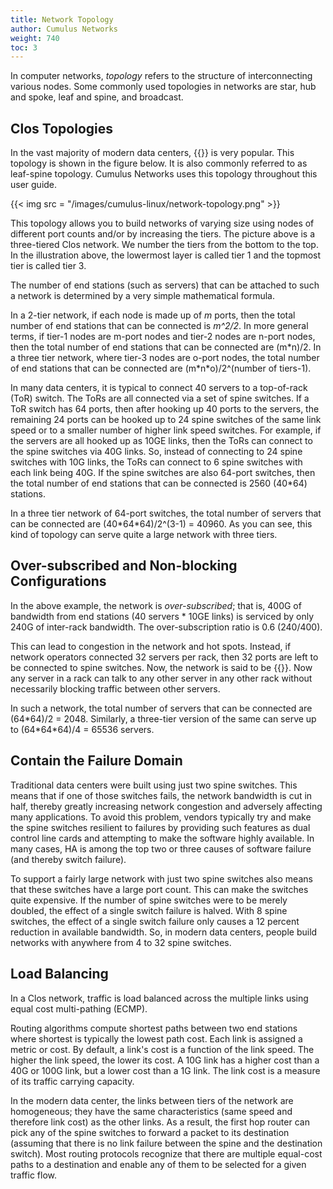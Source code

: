 ```yaml
---
title: Network Topology
author: Cumulus Networks
weight: 740
toc: 3
---
```

In computer networks, *topology* refers to the structure of interconnecting various nodes. Some commonly used topologies in networks are star, hub and spoke, leaf and spine, and broadcast.

## Clos Topologies

In the vast majority of modern data centers, {{<exlink url="http://en.wikipedia.org/wiki/Clos_network" text="Clos or fat tree topology">}} is very popular. This topology is shown in the figure below. It is also commonly referred to as leaf-spine topology. Cumulus Networks uses this topology throughout this user guide.

{{< img src = "/images/cumulus-linux/network-topology.png" >}}

This topology allows you to build networks of varying size using nodes of different port counts and/or by increasing the tiers. The picture above is a three-tiered Clos network. We number the tiers from the bottom to the top. In the illustration above, the lowermost layer is called tier 1 and the topmost tier is called tier 3.

The number of end stations (such as servers) that can be attached to such a network is determined by a very simple mathematical formula.

In a 2-tier network, if each node is made up of *m* ports, then the total number of end stations that can be connected is *m^2/2*. In more general terms, if tier-1 nodes are m-port nodes and tier-2 nodes are n-port nodes, then the total number of end stations that can be connected are (m\*n)/2. In a three tier network, where tier-3 nodes are o-port nodes, the total number of end stations that can be connected are (m\*n\*o)/2^(number of tiers-1).

In many data centers, it is typical to connect 40 servers to a top-of-rack (ToR) switch. The ToRs are all connected via a set of spine switches. If a ToR switch has 64 ports, then after hooking up 40 ports to the servers, the remaining 24 ports can be hooked up to 24 spine switches of the same link speed or to a smaller number of higher link speed switches. For example, if the servers are all hooked up as 10GE links, then the ToRs can connect to the spine switches via 40G links. So, instead of connecting to 24 spine switches with 10G links, the ToRs can connect to 6 spine switches with each link being 40G. If the spine switches are also 64-port switches, then the total number of end stations that can be connected is 2560 (40\*64) stations.

In a three tier network of 64-port switches, the total number of servers that can be connected are (40\*64\*64)/2^(3-1) = 40960. As you can see, this kind of topology can serve quite a large network with three tiers.

## Over-subscribed and Non-blocking Configurations

In the above example, the network is *over-subscribed*; that is, 400G of bandwidth from end stations (40 servers \* 10GE links) is serviced by only 240G of inter-rack bandwidth. The over-subscription ratio is 0.6 (240/400).

This can lead to congestion in the network and hot spots. Instead, if network operators connected 32 servers per rack, then 32 ports are left to be connected to spine switches. Now, the network is said to be {{<exlink url="http://en.wikipedia.org/wiki/Clos_network#Blocking_characteristics" text="rearrangably non-blocking">}}. Now any server in a rack can talk to any other server in any other rack without necessarily blocking traffic between other servers.

In such a network, the total number of servers that can be connected are (64\*64)/2 = 2048. Similarly, a three-tier version of the same can serve up to (64\*64\*64)/4 = 65536 servers.

## Contain the Failure Domain

Traditional data centers were built using just two spine switches. This means that if one of those switches fails, the network bandwidth is cut in half, thereby greatly increasing network congestion and adversely affecting many applications. To avoid this problem, vendors typically try and make the spine switches resilient to failures by providing such features as dual control line cards and attempting to make the software highly available. In many cases, HA is among the top two or three causes of software failure (and thereby switch failure).

To support a fairly large network with just two spine switches also means that these switches have a large port count. This can make the switches quite expensive. If the number of spine switches were to be merely doubled, the effect of a single switch failure is halved. With 8 spine switches, the effect of a single switch failure only causes a 12 percent reduction in available bandwidth. So, in modern data centers, people build networks with anywhere from 4 to 32 spine switches.

## Load Balancing

In a Clos network, traffic is load balanced across the multiple links using equal cost multi-pathing (ECMP).

Routing algorithms compute shortest paths between two end stations where shortest is typically the lowest path cost. Each link is assigned a metric or cost. By default, a link's cost is a function of the link speed. The higher the link speed, the lower its cost. A 10G link has a higher cost than a 40G or 100G link, but a lower cost than a 1G link. The link cost is a measure of its traffic carrying capacity.

In the modern data center, the links between tiers of the network are homogeneous; they have the same characteristics (same speed and therefore link cost) as the other links. As a result, the first hop router can pick any of the spine switches to forward a packet to its destination (assuming that there is no link failure between the spine and the destination switch). Most routing protocols recognize that there are multiple equal-cost paths to a destination and enable any of them to be selected for a given traffic flow.
